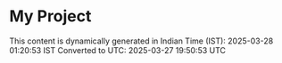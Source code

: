 # My Project

This content is dynamically generated in Indian Time (IST): 2025-03-28 01:20:53 IST
Converted to UTC: 2025-03-27 19:50:53 UTC
